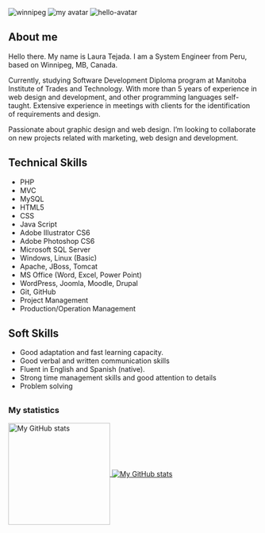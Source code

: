 
![winnipeg](https://user-images.githubusercontent.com/64809271/221653834-c48797f9-f64e-47f2-b104-1aca0b65346c.jpg)
![my avatar](https://user-images.githubusercontent.com/64809271/221293374-819909dd-b654-4f29-851f-241743b03e70.png)
![hello-avatar](https://user-images.githubusercontent.com/64809271/221654362-0fdf916b-ee08-404b-8f11-0e0766b314de.png)


## About me
Hello there. My name is Laura Tejada. I am a System Engineer from Peru, based on Winnipeg, MB, Canada. 

Currently, studying Software Development Diploma program at Manitoba Institute of Trades and Technology. With more than 5 years of experience in web design and development, and other programming languages self-taught. Extensive experience in meetings with clients for the identification of requirements and design.

Passionate about graphic design and web design. I’m looking to collaborate on new projects related with marketing, web design and development.


## Technical Skills
- PHP
- MVC
- MySQL
- HTML5
- CSS
- Java Script
- Adobe Illustrator CS6
- Adobe Photoshop CS6
- Microsoft SQL Server
- Windows, Linux (Basic)
- Apache, JBoss, Tomcat
- MS Office (Word, Excel, Power Point)
- WordPress, Joomla, Moodle, Drupal
- Git, GitHub
- Project Management
- Production/Operation Management
 
## Soft Skills
- Good adaptation and fast learning capacity.
- Good verbal and written communication skills
- Fluent in English and Spanish (native).
- Strong time management skills and good attention to details
- Problem solving
##

### My statistics

<a href="https://github.com/lauratejada">
  <img height="205px" align="center" src="https://github-readme-stats.vercel.app/api?username=lauratejada&theme=default&show_icons=true" alt="My GitHub stats" />
</a>
<a href="https://github.com/lauratejada">
  <img align="center" src="https://github-readme-stats.vercel.app/api/top-langs/?username=lauratejada&theme=default&hide=Hack&show_icons=true&langs_count=3" alt="My 
  GitHub stats"/>
</a>

